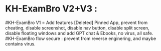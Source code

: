 # KH-ExamBro V2+V3 : 
#KH-ExamBro V1 = Add features [Deleted]
Pinned App, prevent from cheating, disable screenshot, disable nav button, disable split screen, disable floating windows
and add GPT chat & Ebooks, no virus, all safe.
#KH-ExamBro flow secure : prevent from reverse enginering, and maybe contains virus.
